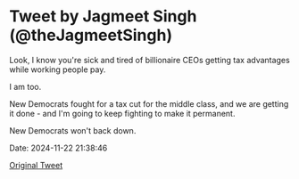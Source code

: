 # Tweet by Jagmeet Singh (@theJagmeetSingh)

Look, I know you're sick and tired of billionaire CEOs getting tax advantages while working people pay.

I am too.

New Democrats fought for a tax cut for the middle class, and we are getting it done - and I'm going to keep fighting to make it permanent.

New Democrats won't back down.

Date: 2024-11-22 21:38:46

[Original Tweet](https://x.com/theJagmeetSingh/status/1860075473767645357)
